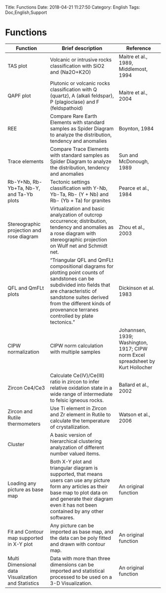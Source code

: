 Title: Functions
Date: 2018-04-21 11:27:50
Category: English
Tags: Doc,English,Support

# Functions


|Function|Brief description|Reference
|--|--|--|
|TAS plot|Volcanic or intrusive rocks classification with SiO2 and (Na2O+K2O)|Maitre et al., 1989, Middlemost, 1994|
|QAPF plot|Plutonic or volcanic rocks classification with Q (quartz), A (alkali feldspar), P (plagioclase) and F (feldspathoid)|Maitre et al., 2004|
|REE|Compare Rare Earth Elements with standard samples as Spider Diagram to analyze the distribution, tendency and anomalies|Boynton, 1984|
|Trace elements |Compare Trace Elements with standard samples as Spider Diagram to analyze the distribution, tendency and anomalies|Sun and McDonough, 1989|
|Rb-Y+Nb, Rb-Yb+Ta, Nb-Y, and Ta-Yb plots|Tectonic settings classification with Y-Nb, Yb-Ta, Rb- (Y + Nb) and Rb- (Yb + Ta) for granites|Pearce et al., 1984|
|Stereographic projection and rose diagram|Virtualization and basic analyzation of outcrop occurrence; distribution, tendency and anomalies as a rose diagram with stereographic projection on Wulf net and Schmidt net.|Zhou et al., 2003|
|QFL and QmFLt plots|“Triangular QFL and QmFLt compositional diagrams for plotting point counts of sandstones can be subdivided into fields that are characteristic of sandstone suites derived from the different kinds of provenance terranes controlled by plate tectonics.”|Dickinson et al. 1983|
|CIPW normalization|CIPW norm calculation with multiple samples |Johannsen, 1939; Washington, 1917; CIPW norm Excel spreadsheet by Kurt Hollocher|
|Zircon Ce4/Ce3|Calculate Ce(IV)/Ce(III) ratio in zircon to infer relative oxidation state in a wide range of intermediate to felsic igneous rocks.|Ballard et al., 2002|
|Zircon and Rutile thermometers|Use Ti element in Zircon and Zr element in Rutile to calculate the temperature of crystallization.|Watson et al., 2006|
|Cluster|A basic version of hierarchical clustering analyzation of different number valued items.|
|Loading any picture as base map|Both X-Y plot and triangular diagram is supported, that means users can use any picture form any articles as their base map to plot data on and generate their diagram even it has not been contained by any other softwares.|An original function|
|Fit and Contour map supported in X-Y plot| Any picture can be imported as base map, and the data can be poly fitted and drawn with contour map.|An original function|
|Multi Dimensional data Visualization and Statistics|Data with more than three dimensions can be imported and statistical processed to be used on a 3-D Visualization. |An original function|



